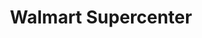 ---
title: "Walmart Supercenter"
url: /greenwood/walmart-supercenter-bypass-72-northwest/
shop: supermarket
---